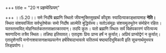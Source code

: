 +++
title = "20 न प्रहृष्येत्प्रियम्"

+++
।।5.20।। समे निर्दोषे ब्रह्मणि स्थितो जीवन्मुक्तिसुखार्थं कीदृशः
स्यादित्याकाङ्क्षायामाह **नेति।** स्थिरा संशयवर्जिता सर्वभूतेष्वेकः समो
निर्दोष आत्मेति बुद्धिर्यस्य। यतोऽसंमूढः संशयमूलभूतेन संमोहेन रहितः।
यतस्तत्त्ववित् मोहनिवर्तकतत्तसाक्षात्कारवान्। तदपि कुतः। यतो ब्रह्मणि
स्थितः सर्वं विक्षेपकारणं परित्यज्य श्रवणादिना तत्रैव स्थितः। तन्निष्ठ
इतियावत्। एतादृशः प्रियः प्राप्य हर्षं न कुर्यात्। अप्रियं
प्राप्योद्वेगं न कुर्यात्। एतादृशेनापि मनोनाशवासनाक्षयप्रयत्नेन
हर्षविषादाभावत्वे यतितव्यं षष्ठ्यादिभूमिकायै इति सूचनार्थमुभयत्र
लिङ्प्रयोगः।

